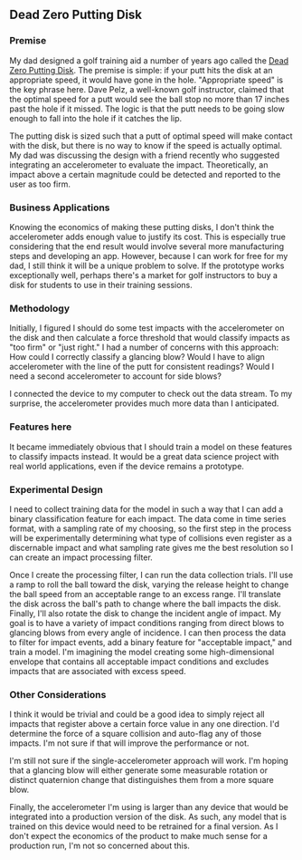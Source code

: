 ## Dead Zero Putting Disk

### Premise
My dad designed a golf training aid a number of years ago called the [Dead Zero Putting Disk](http://deadzeroputting.com). The premise is simple: if your putt hits the disk at an appropriate speed, it would have gone in the hole. "Appropriate speed" is the key phrase here. Dave Pelz, a well-known golf instructor, claimed that the optimal speed for a putt would see the ball stop no more than 17 inches past the hole if it missed. The logic is that the putt needs to be going slow enough to fall into the hole if it catches the lip.

The putting disk is sized such that a putt of optimal speed will make contact with the disk, but there is no way to know if the speed is actually optimal. My dad was discussing the design with a friend recently who suggested integrating an accelerometer to evaluate the impact. Theoretically, an impact above a certain magnitude could be detected and reported to the user as too firm. 

### Business Applications

Knowing the economics of making these putting disks, I don't think the accelerometer adds enough value to justify its cost. This is especially true  considering that the end result would involve several more manufacturing steps and developing an app. However, because I can work for free for my dad, I still think it will be a unique problem to solve. If the prototype works exceptionally well, perhaps there's a market for golf instructors to buy a disk for students to use in their training sessions.

### Methodology

Initially, I figured I should do some test impacts with the accelerometer on the disk and then calculate a force threshold that would classify impacts as "too firm" or "just right." I had a number of concerns with this approach:  How could I correctly classify a glancing blow? Would I have to align accelerometer with the line of the putt for consistent readings? Would I need a second accelerometer to account for side blows?

I connected the device to my computer to check out the data stream. To my surprise, the accelerometer provides much more data than I anticipated. 

### Features here ### 

It became immediately obvious that I should train a model on these features to classify impacts instead. It would be a great data science project with real world applications, even if the device remains a prototype.

### Experimental Design

I need to collect training data for the model in such a way that I can add a binary classification feature for each impact. The data come in time series format, with a sampling rate of my choosing, so the first step in the process will be experimentally determining what type of collisions even register as a discernable impact and what sampling rate gives me the best resolution so I can create an impact processing filter. 

Once I create the processing filter, I can run the data collection trials. I'll use a ramp to roll the ball toward the disk, varying the release height to change the ball speed from an acceptable range to an excess range. I'll translate the disk across the ball's path to change where the ball impacts the disk. Finally, I'll also rotate the disk to change the incident angle of impact. My goal is to have a variety of impact conditions ranging from direct blows to glancing blows from every angle of incidence. I can then process the data to filter for impact events, add a binary feature for "acceptable impact," and train a model. I'm imagining the model creating some high-dimensional envelope that contains all acceptable impact conditions and excludes impacts that are associated with excess speed.

### Other Considerations

I think it would be trivial and could be a good idea to simply reject all impacts that register above a certain force value in any one direction. I'd determine the force of a square collision and auto-flag any of those impacts. I'm not sure if that will improve the performance or not.

I'm still not sure if the single-accelerometer approach will work. I'm hoping that a glancing blow will either generate some measurable rotation or distinct quaternion change that distinguishes them from a more square blow.

Finally, the accelerometer I'm using is larger than any device that would be integrated into a production version of the disk. As such, any model that is trained on this device would need to be retrained for a final version. As I don't expect the economics of the product to make much sense for a production run, I'm not so concerned about this. 